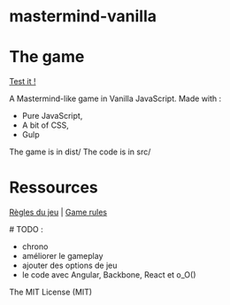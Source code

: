 mastermind-vanilla
==================

# The game

[Test it !](http://nickdouille.github.io/mastermind-vanilla/dist)

A Mastermind-like game in Vanilla JavaScript.
Made with :
- Pure JavaScript,
- A bit of CSS,
- Gulp

The game is in dist/
The code is in src/

# Ressources
[Règles du jeu](http://fr.wikipedia.org/wiki/Mastermind) | [Game rules](http://en.wikipedia.org/wiki/Mastermind)

# TODO :
- chrono
- améliorer le gameplay
- ajouter des options de jeu
- le code avec Angular, Backbone, React et o_O()

The MIT License (MIT)
